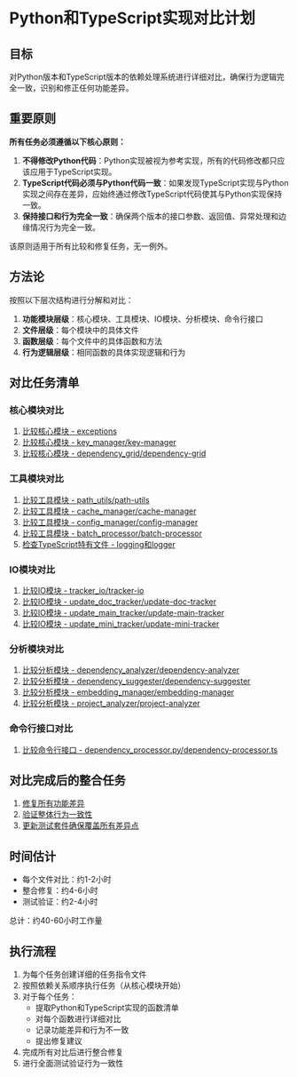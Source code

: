 # Python和TypeScript实现对比计划

## 目标
对Python版本和TypeScript版本的依赖处理系统进行详细对比，确保行为逻辑完全一致，识别和修正任何功能差异。

## 重要原则
**所有任务必须遵循以下核心原则：**
1. **不得修改Python代码**：Python实现被视为参考实现，所有的代码修改都只应该应用于TypeScript实现。
2. **TypeScript代码必须与Python代码一致**：如果发现TypeScript实现与Python实现之间存在差异，应始终通过修改TypeScript代码使其与Python实现保持一致。
3. **保持接口和行为完全一致**：确保两个版本的接口参数、返回值、异常处理和边缘情况行为完全一致。

该原则适用于所有比较和修复任务，无一例外。

## 方法论
按照以下层次结构进行分解和对比：
1. **功能模块层级**：核心模块、工具模块、IO模块、分析模块、命令行接口
2. **文件层级**：每个模块中的具体文件
3. **函数层级**：每个文件中的具体函数和方法
4. **行为逻辑层级**：相同函数的具体实现逻辑和行为

## 对比任务清单

### 核心模块对比
1. [比较核心模块 - exceptions](compare_core_exceptions.md)
2. [比较核心模块 - key_manager/key-manager](compare_core_key_manager.md)
3. [比较核心模块 - dependency_grid/dependency-grid](compare_core_dependency_grid.md)

### 工具模块对比
1. [比较工具模块 - path_utils/path-utils](compare_utils_path_utils.md)
2. [比较工具模块 - cache_manager/cache-manager](compare_utils_cache_manager.md)
3. [比较工具模块 - config_manager/config-manager](compare_utils_config_manager.md)
4. [比较工具模块 - batch_processor/batch-processor](compare_utils_batch_processor.md)
5. [检查TypeScript特有文件 - logging和logger](compare_utils_logging.md)

### IO模块对比
1. [比较IO模块 - tracker_io/tracker-io](compare_io_tracker_io.md)
2. [比较IO模块 - update_doc_tracker/update-doc-tracker](compare_io_update_doc_tracker.md)
3. [比较IO模块 - update_main_tracker/update-main-tracker](compare_io_update_main_tracker.md)
4. [比较IO模块 - update_mini_tracker/update-mini-tracker](compare_io_update_mini_tracker.md)

### 分析模块对比
1. [比较分析模块 - dependency_analyzer/dependency-analyzer](compare_analysis_dependency_analyzer.md)
2. [比较分析模块 - dependency_suggester/dependency-suggester](compare_analysis_dependency_suggester.md)
3. [比较分析模块 - embedding_manager/embedding-manager](compare_analysis_embedding_manager.md)
4. [比较分析模块 - project_analyzer/project-analyzer](compare_analysis_project_analyzer.md)

### 命令行接口对比
1. [比较命令行接口 - dependency_processor.py/dependency-processor.ts](compare_cli.md)

## 对比完成后的整合任务
1. [修复所有功能差异](fix_functionality_differences.md)
2. [验证整体行为一致性](verify_behavioral_consistency.md)
3. [更新测试套件确保覆盖所有差异点](update_test_suite.md)

## 时间估计
- 每个文件对比：约1-2小时
- 整合修复：约4-6小时
- 测试验证：约2-4小时

总计：约40-60小时工作量

## 执行流程
1. 为每个任务创建详细的任务指令文件
2. 按照依赖关系顺序执行任务（从核心模块开始）
3. 对于每个任务：
   - 提取Python和TypeScript实现的函数清单
   - 对每个函数进行详细对比
   - 记录功能差异和行为不一致
   - 提出修复建议
4. 完成所有对比后进行整合修复
5. 进行全面测试验证行为一致性 